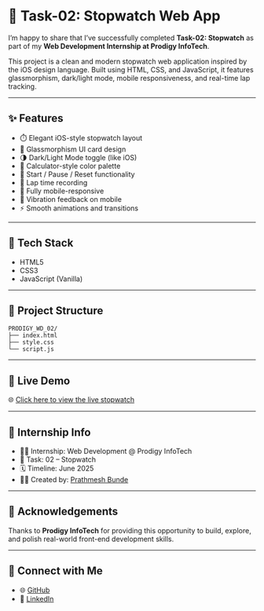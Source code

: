 # 🚀 Task-02: Stopwatch Web App

I’m happy to share that I’ve successfully completed **Task-02: Stopwatch** as part of my **Web Development Internship at Prodigy InfoTech**.

This project is a clean and modern stopwatch web application inspired by the iOS design language. Built using HTML, CSS, and JavaScript, it features glassmorphism, dark/light mode, mobile responsiveness, and real-time lap tracking.

---

## ✨ Features

- ⏱️ Elegant iOS-style stopwatch layout
- 🧊 Glassmorphism UI card design
- 🌗 Dark/Light Mode toggle (like iOS)
- 🎨 Calculator-style color palette
- 🔁 Start / Pause / Reset functionality
- 📝 Lap time recording
- 📱 Fully mobile-responsive
- 📳 Vibration feedback on mobile
- ⚡ Smooth animations and transitions

---

## 🧰 Tech Stack

- HTML5  
- CSS3  
- JavaScript (Vanilla)

---

## 📂 Project Structure
```
PRODIGY_WD_02/
├── index.html
├── style.css
└── script.js
```

---

## 🔗 Live Demo

🌐 [Click here to view the live stopwatch](https://sparkydev007.github.io/PRODIGY_WD_02/)

---

## 📎 Internship Info

- 👨‍💻 Internship: Web Development @ Prodigy InfoTech  
- 📌 Task: 02 – Stopwatch  
- 🗓️ Timeline: June 2025  
- 🙋‍♂️ Created by: [Prathmesh Bunde](https://www.linkedin.com/in/prathmesh-bunde-97771b209/)  

---

## 🙌 Acknowledgements

Thanks to **Prodigy InfoTech** for providing this opportunity to build, explore, and polish real-world front-end development skills.

---

## 🔗 Connect with Me

- 🌐 [GitHub](https://github.com/Sparkydev007)
- 💼 [LinkedIn](https://www.linkedin.com/in/prathmesh-bunde-97771b209/)


